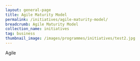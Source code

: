 ```yaml
---
layout: general-page
title: Agile Maturity Model
permalink: /initiatives/agile-maturity-model/
breadcrumb: Agile Maturity Model
collection_name: initiatives
tag: business
thumbnail_image: /images/programmes/initiatives/test2.jpg
---
```


Agile